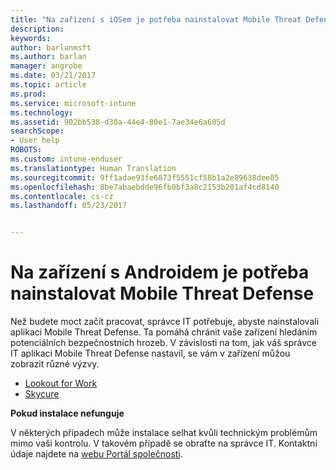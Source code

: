 ```yaml
---
title: "Na zařízení s iOSem je potřeba nainstalovat Mobile Threat Defense | Dokumentace Microsoftu"
description: 
keywords: 
author: barlanmsft
ms.author: barlan
manager: angrobe
ms.date: 03/21/2017
ms.topic: article
ms.prod: 
ms.service: microsoft-intune
ms.technology: 
ms.assetid: 902bb538-d30a-44e4-80e1-7ae34e6a605d
searchScope:
- User help
ROBOTS: 
ms.custom: intune-enduser
ms.translationtype: Human Translation
ms.sourcegitcommit: 9ff1adae93fe6873f5551cf58b1a2e89638dee85
ms.openlocfilehash: 8be7abaebdde96fb0bf3a8c2153b201af4cd8140
ms.contentlocale: cs-cz
ms.lasthandoff: 05/23/2017


---
```


# <a name="you-need-to-install-mobile-threat-defense-on-your-android-device"></a>Na zařízení s Androidem je potřeba nainstalovat Mobile Threat Defense

Než budete moct začít pracovat, správce IT potřebuje, abyste nainstalovali aplikaci Mobile Threat Defense. Ta pomáhá chránit vaše zařízení hledáním potenciálních bezpečnostních hrozeb. V závislosti na tom, jak váš správce IT aplikaci Mobile Threat Defense nastavil, se vám v zařízení můžou zobrazit různé výzvy.

* [Lookout for Work](you-are-prompted-to-install-lookout-for-work-android.md)
* [Skycure](you-are-prompted-to-install-skycure-android.md)

**Pokud instalace nefunguje**

V některých případech může instalace selhat kvůli technickým problémům mimo vaši kontrolu. V takovém případě se obraťte na správce IT. Kontaktní údaje najdete na [webu Portál společnosti](http://portal.manage.microsoft.com).

